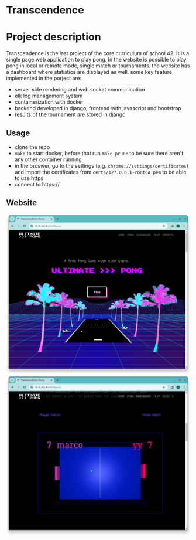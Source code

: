 # Transcendence

# Project description

Transcendence is the last project of the core curriculum of school 42.
It is a single page web application to play pong. In the website is possible to play pong in local or remote mode, single match or tournaments. the website has a dashboard where statistics are displayed as well. some key feature implemented in the porject are:
* server side rendering and web socket communication
* elk log management system
* containerization with docker
* backend developed in django, frontend with javascript and bootstrap
* results of the tournament are stored in django


## Usage

* clone the repo
* `make` to start docker, before that run `make prune` to be sure there aren't any other container running
* in the broswer, go to the settings (e.g. ```chrome://settings/certificates```) and import the certificates from `certs/127.0.0.1-rootCA.pem` to be able to use https
* connect to https://

## Website


![Alt Text](https://github.com/mvomiero/42_pong/blob/publishing/assets/homepage.png?raw=true)
![Alt Text](https://github.com/mvomiero/42_pong/blob/publishing/assets/game.png?raw=true)

